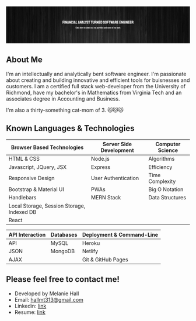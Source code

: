 [![Melanie's GitHub Banner](public/assets/github-banner.PNG)](https://melaniehall-portfolio.netlify.app/)

## About Me

I'm an intellectually and analytically bent software engineer. I'm passionate about creating and building innovative and efficient tools for buisnesses and customers. I am a certified full stack web-developer from the University of Richmond, have my bachelor's in Mathematics from Virginia Tech and an associates degree in Accounting and Business.

I'm also a thirty-something cat-mom of 3.
🐱🐱🐱

## Known Languages & Technologies

| Browser Based Technologies                 | Server Side Development | Computer Science |
| ------------------------------------------ | ----------------------- | ---------------- |
| HTML & CSS                                 | Node.js                 | Algorithms       |
| Javascript, JQuery, JSX                    | Express                 | Efficiency       |
| Responsive Design                          | User Authentication     | Time Complexity  |
| Bootstrap & Material UI                    | PWAs                    | Big O Notation   |
| Handlebars                                 | MERN Stack              | Data Structures  |
| Local Storage, Session Storage, Indexed DB |                         |                  |
| React                                      |                         |                  |

| API Interaction | Databases | Deployment & Command-Line |
| --------------- | --------- | ------------------------- |
| API             | MySQL     | Heroku                    |
| JSON            | MongoDB   | Netlify                   |
| AJAX            |           | Git & GitHub Pages        |

## Please feel free to contact me!

- Developed by Melanie Hall
- Email: hallmt313@gmail.com
- Linkedin: [link](https://www.linkedin.com/in/hallmelanie)
- Resume: [link](assets/MelanieHallResume.pdf)
